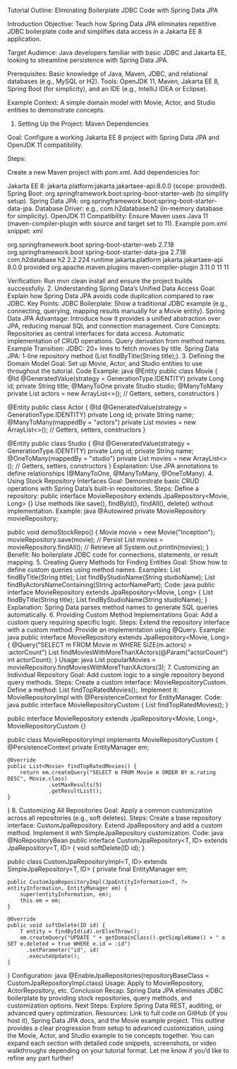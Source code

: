 
Tutorial Outline: Eliminating Boilerplate JDBC Code with Spring Data JPA

Introduction
Objective: Teach how Spring Data JPA eliminates repetitive JDBC boilerplate code and simplifies data access in a Jakarta EE 8 application.

Target Audience: Java developers familiar with basic JDBC and Jakarta EE, looking to streamline persistence with Spring Data JPA.

Prerequisites: Basic knowledge of Java, Maven, JDBC, and relational databases (e.g., MySQL or H2).
Tools: OpenJDK 11, Maven, Jakarta EE 8, Spring Boot (for simplicity), and an IDE (e.g., IntelliJ IDEA or Eclipse).

Example Context: A simple domain model with Movie, Actor, and Studio entities to demonstrate concepts.

1. Setting Up the Project: Maven Dependencies

Goal: Configure a working Jakarta EE 8 project with Spring Data JPA and OpenJDK 11 compatibility.

Steps:

Create a new Maven project with pom.xml.
Add dependencies for:

Jakarta EE 8: jakarta.platform:jakarta.jakartaee-api:8.0.0 (scope: provided).
Spring Boot: org.springframework.boot:spring-boot-starter-web (to simplify setup).
Spring Data JPA: org.springframework.boot:spring-boot-starter-data-jpa.
Database Driver: e.g., com.h2database:h2 (in-memory database for simplicity).
OpenJDK 11 Compatibility: Ensure Maven uses Java 11 (maven-compiler-plugin with source and target set to 11).
Example pom.xml snippet:
xml

<dependencies>
    <dependency>
        <groupId>org.springframework.boot</groupId>
        <artifactId>spring-boot-starter-web</artifactId>
        <version>2.7.18</version>
    </dependency>
    <dependency>
        <groupId>org.springframework.boot</groupId>
        <artifactId>spring-boot-starter-data-jpa</artifactId>
        <version>2.7.18</version>
    </dependency>
    <dependency>
        <groupId>com.h2database</groupId>
        <artifactId>h2</artifactId>
        <version>2.2.224</version>
        <scope>runtime</scope>
    </dependency>
    <dependency>
        <groupId>jakarta.platform</groupId>
        <artifactId>jakarta.jakartaee-api</artifactId>
        <version>8.0.0</version>
        <scope>provided</scope>
    </dependency>
</dependencies>
<build>
    <plugins>
        <plugin>
            <groupId>org.apache.maven.plugins</groupId>
            <artifactId>maven-compiler-plugin</artifactId>
            <version>3.11.0</version>
            <configuration>
                <source>11</source>
                <target>11</target>
            </configuration>
        </plugin>
    </plugins>
</build>

Verification: Run mvn clean install and ensure the project builds successfully.
2. Understanding Spring Data’s Unified Data Access
Goal: Explain how Spring Data JPA avoids code duplication compared to raw JDBC.
Key Points:
JDBC Boilerplate: Show a traditional JDBC example (e.g., connecting, querying, mapping results manually for a Movie entity).
Spring Data JPA Advantage: Introduce how it provides a unified abstraction over JPA, reducing manual SQL and connection management.
Core Concepts:
Repositories as central interfaces for data access.
Automatic implementation of CRUD operations.
Query derivation from method names.
Example Transition:
JDBC: 20+ lines to fetch movies by title.
Spring Data JPA: 1-line repository method (List<Movie> findByTitle(String title);).
3. Defining the Domain Model
Goal: Set up Movie, Actor, and Studio entities to use throughout the tutorial.
Code Example:
java
@Entity
public class Movie {
    @Id
    @GeneratedValue(strategy = GenerationType.IDENTITY)
    private Long id;
    private String title;
    @ManyToOne
    private Studio studio;
    @ManyToMany
    private List<Actor> actors = new ArrayList<>();
    // Getters, setters, constructors
}

@Entity
public class Actor {
    @Id
    @GeneratedValue(strategy = GenerationType.IDENTITY)
    private Long id;
    private String name;
    @ManyToMany(mappedBy = "actors")
    private List<Movie> movies = new ArrayList<>();
    // Getters, setters, constructors
}

@Entity
public class Studio {
    @Id
    @GeneratedValue(strategy = GenerationType.IDENTITY)
    private Long id;
    private String name;
    @OneToMany(mappedBy = "studio")
    private List<Movie> movies = new ArrayList<>();
    // Getters, setters, constructors
}
Explanation: Use JPA annotations to define relationships (@ManyToOne, @ManyToMany, @OneToMany).
4. Using Stock Repository Interfaces
Goal: Demonstrate basic CRUD operations with Spring Data’s built-in repositories.
Steps:
Define a repository: public interface MovieRepository extends JpaRepository<Movie, Long> {}
Use methods like save(), findById(), findAll(), delete() without implementation.
Example:
java
@Autowired
private MovieRepository movieRepository;

public void demoStockRepo() {
    Movie movie = new Movie("Inception");
    movieRepository.save(movie); // Persist
    List<Movie> movies = movieRepository.findAll(); // Retrieve all
    System.out.println(movies);
}
Benefit: No boilerplate JDBC code for connections, statements, or result mapping.
5. Creating Query Methods for Finding Entities
Goal: Show how to define custom queries using method names.
Examples:
List<Movie> findByTitle(String title);
List<Movie> findByStudioName(String studioName);
List<Movie> findByActorsNameContaining(String actorNamePart);
Code:
java
public interface MovieRepository extends JpaRepository<Movie, Long> {
    List<Movie> findByTitle(String title);
    List<Movie> findByStudioName(String studioName);
}
Explanation: Spring Data parses method names to generate SQL queries automatically.
6. Providing Custom Method Implementations
Goal: Add a custom query requiring specific logic.
Steps:
Extend the repository interface with a custom method.
Provide an implementation using @Query.
Example:
java
public interface MovieRepository extends JpaRepository<Movie, Long> {
    @Query("SELECT m FROM Movie m WHERE SIZE(m.actors) > :actorCount")
    List<Movie> findMoviesWithMoreThanXActors(@Param("actorCount") int actorCount);
}
Usage:
java
List<Movie> popularMovies = movieRepository.findMoviesWithMoreThanXActors(3);
7. Customizing an Individual Repository
Goal: Add custom logic to a single repository beyond query methods.
Steps:
Create a custom interface: MovieRepositoryCustom.
Define a method: List<Movie> findTopRatedMovies();.
Implement it: MovieRepositoryImpl with @PersistenceContext for EntityManager.
Code:
java
public interface MovieRepositoryCustom {
    List<Movie> findTopRatedMovies();
}

public interface MovieRepository extends JpaRepository<Movie, Long>, MovieRepositoryCustom {}

public class MovieRepositoryImpl implements MovieRepositoryCustom {
    @PersistenceContext
    private EntityManager em;

    @Override
    public List<Movie> findTopRatedMovies() {
        return em.createQuery("SELECT m FROM Movie m ORDER BY m.rating DESC", Movie.class)
                 .setMaxResults(5)
                 .getResultList();
    }
}
8. Customizing All Repositories
Goal: Apply a common customization across all repositories (e.g., soft deletes).
Steps:
Create a base repository interface: CustomJpaRepository.
Extend JpaRepository and add a custom method.
Implement it with SimpleJpaRepository customization.
Code:
java
@NoRepositoryBean
public interface CustomJpaRepository<T, ID> extends JpaRepository<T, ID> {
    void softDelete(ID id);
}

public class CustomJpaRepositoryImpl<T, ID> extends SimpleJpaRepository<T, ID> {
    private final EntityManager em;

    public CustomJpaRepositoryImpl(JpaEntityInformation<T, ?> entityInformation, EntityManager em) {
        super(entityInformation, em);
        this.em = em;
    }

    @Override
    public void softDelete(ID id) {
        T entity = findById(id).orElseThrow();
        em.createQuery("UPDATE " + getDomainClass().getSimpleName() + " e SET e.deleted = true WHERE e.id = :id")
          .setParameter("id", id)
          .executeUpdate();
    }
}
Configuration:
java
@EnableJpaRepositories(repositoryBaseClass = CustomJpaRepositoryImpl.class)
Usage: Apply to MovieRepository, ActorRepository, etc.
Conclusion
Recap: Spring Data JPA eliminates JDBC boilerplate by providing stock repositories, query methods, and customization options.
Next Steps: Explore Spring Data REST, auditing, or advanced query optimization.
Resources: Link to full code on GitHub (if you host it), Spring Data JPA docs, and the Movie example project.
This outline provides a clear progression from setup to advanced customization, using the Movie, Actor, and Studio example to tie concepts together. You can expand each section with detailed code snippets, screenshots, or video walkthroughs depending on your tutorial format. Let me know if you’d like to refine any part further!